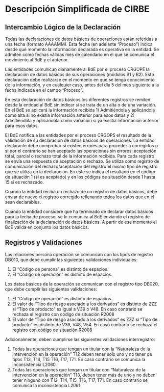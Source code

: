 # Descripción Simplificada de CIRBE

## Intercambio Lógico de la Declaración

Todas las declaraciones de datos básicos de operaciones están referidas a una
fecha (formato AAAAMM). Esta fecha (en adelante “Proceso”) indica desde qué
momento la información declarada es operativa en la entidad. Se admiten como
fechas válidas mes de calendario en el que se comunica el movimiento al BdE y el
anterior.

Las entidades comunican diariamente al BdE por el proceso CRGOPE la declaración
de datos básicos de sus operaciones (módulos B1 y B2). Esta declaración debe
realizarse en el momento en que se tenga conocimiento de la información, y en
cualquier caso, antes del día 5 del mes siguiente a la fecha indicada en el
campo “Proceso”.

En esta declaración de datos básicos los diferentes registros se remiten desde
la entidad al BdE sin indicar si se trata de un alta o de una variación. En el
BdE se aplicará la información recibida 1) Admitiéndola y aplicándola como alta
si no existía información anterior para esos datos y 2) Admitiéndola y
aplicándola como variación si ya existía información anterior para esos datos.

El BdE notifica a las entidades por el proceso CRGOPS el resultado de la
validación de su declaración de datos básicos de operaciones. La entidad
declarante debe comprobar si existen errores para proceder a corregirlos o si
por el contrario se han aceptado las operaciones sin errores: aceptación total,
parcial o rechazo total de la información recibida. Para cada registro se envía
una respuesta de aceptación o rechazo. Se utiliza como registro de comunicación
del rechazo/aceptación del registro el mismo tipo de registro que se utiliza en
la declaración. En este se indica el resultado en el código de situación 1 (si
es aceptado) y en los códigos de situación desde 1 hasta 15 si es rechazado.

Cuando la entidad reciba un rechazo de un registro de datos básicos, debe enviar
de nuevo el registro corregido rellenando todos los datos que en él sean
declarables.

Cuando la entidad considere que ha terminado de declarar datos básicos para la
fecha de proceso, se lo comunica al BdE enviando el registro de finalización de
la declaración de datos básicos. A partir de ese momento el BdE valida en
conjunto los datos básicos.

## Registros y Validaciones

Las relaciones persona operación se comunican con los tipos de registro DB010,
que debe cumplir las siguientes validaciones individuales:

1. El “Código de persona” es distinto de espacios.
2. El “Código de operación” es distinto de espacios.

Los datos básicos de la operación se comunican con el registro tipo DB020, que
debe cumplir las siguientes validaciones:

1. El “Código de operación” es distinto de espacios.
2. El valor de “Tipo de riesgo asociado a los derivados” es distinto de ZZZ si
“Tipo de producto” es igual a V39 o V48. En caso contrario se rechaza el
registro con código de situación R2008
3. El valor de “Tipo de riesgo asociado a los derivados” es ZZZ si “Tipo de
producto” es distinto de V39, V48, V54. En caso contrario se rechaza el registro
con código de situación R2008

Adicionalmente, deben cumplirse las siguientes validaciones interregistro:

1. Todas las operaciones que tengan un titular con la “Naturaleza de la
intervención en la operación” T12 deben tener solo uno y no tener de tipos
T13, T14, T15 T16, T17, T71. En caso contrario se comunica la inconsistencia
L2060.
2. Todas las operaciones que tengan un titular con “Naturaleza de la
intervención en la operación” T13, deben tener más de uno y no deben tener
ninguno con T12, T14, T15, T16, T17, T71. En caso contrario se comunica la
inconsistencia L2061.
